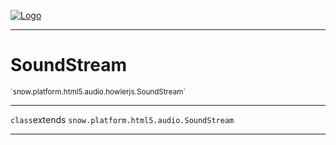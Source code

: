 
[![Logo](../../../../../../images/logo.png)](../../../../../../api/index.html)

---



<h1>SoundStream</h1>
<small>`snow.platform.html5.audio.howlerjs.SoundStream`</small>



---

`class`extends <code><span>snow.platform.html5.audio.SoundStream</span></code>

---

&nbsp;
&nbsp;

